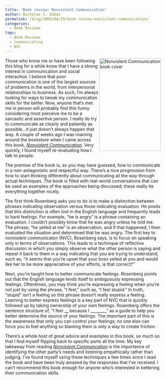 ```yaml
---
title: 'Book review: Nonviolent Communication'
author: Nicholas C. Zakas
permalink: /blog/2009/04/29/book-review-nonviolent-communication/
categories:
  - Book Reviews
tags:
  - Book Reviews
  - Communicating
  - NVC
---
```

[<img src="/images/wp-content/uploads/2009/04/nvc-199x300.jpg" alt="Nonviolent Communication book cover" width="199" height="300" align="right" />][1]Those who know me or have been following this blog for a while know that I have a strong interest in communication and social interaction. I believe that poor communication is one of the largest sources of problems in the world, from interpersonal relationships to business. As such, I&#8217;m always looking for ways to tweak my communication skills for the better. Now, anyone that&#8217;s met me in person will probably find this funny considering most perceive me to be a sarcastic and assertive person. I really do try to communicate as clearly and patiently as possible&#8230;it just doesn&#8217;t always happen that way. A couple of weeks ago I was roaming around the bookstore when I came across this book, [<cite>Nonviolent Communication</cite>][1]. Very quickly, I found myself re-evaluating how I talk to people.

The premise of the book is, as you may have guessed, how to communicate in a non-antagonistic and respectful way. There&#8217;s a nice progression from how to start thinking differently about communicating all the way through actual techniques. The book is filled with real-world conversations that can be used as examples of the approaches being discussed; these really tie everything together nicely.

The first think Rosenberg asks you to do is to make a distinction between phrases indicating observation versus those indicating evaluation. He posits that this distinction is often lost in the English language and frequently leads to hard feelings. For example, &#8220;he is angry&#8221; is a phrase containing an evaluation. I couldn&#8217;t possibly know that he was angry unless he told me. The phrase, &#8220;he yelled at me&#8221; is an observation, and if that happened, I then evaluated the situation and determined that he was angry. The first key to nonviolent communicaton (NVC), Rosenberg says, is to focus on speaking only in terms of observations. This leads to a technique of reflective discussion in which you simply observe what the other person is saying and repeat it back to them in a way indicating that you are trying to understand, such as, &#8220;it seems that you&#8217;re upset that your boss yelled at you and would like her to be more appreciative of your efforts, is that correct?&#8221;

Next, you&#8217;re taught how to better communicate feelings. Rosenberg points out that the English language lends itself to ambiguously expressing feelings. Oftentimes, you may think you&#8217;re expressing a feeling when you&#8217;re not just by using the phrase, &#8220;I feel,&#8221; such as, &#8220;I feel stupid.&#8221; In truth, &#8220;stupid&#8221; isn&#8217;t a feeling so this phrase doesn&#8217;t really express a feeling. Learning to better express feelings is a key part of NVC that is quickly followed up by taking ownership of your own feelings. Rosenberg offers the sentence structure of, &#8220;I feel \___\___ because I \___\_____&#8221; as a guide to help you better determine the source of your feelings. The important part of this is the awareness that only you can control your feelings; no one else can force you to feel anything so blaming them is only a way to create friction.

There&#8217;s a whole host of great advice and examples in this book, so much so that I find myself flipping back to specific parts all the time. My key takeaway from reading [<cite>Nonviolent Communcation</cite>][1] is the importance of identifying the other party&#8217;s needs and listening empathically rather than judging. I&#8217;ve found myself using these techniques a few times since I read the book and have been truly amazed by the responses that I&#8217;ve received. I can&#8217;t recommend this book enough for anyone who&#8217;s interested in bettering their communication skills.

 [1]: http://www.amazon.com/gp/product/1892005034?ie=UTF8&tag=nczonline-20&linkCode=as2&camp=1789&creative=390957&creativeASIN=1892005034
